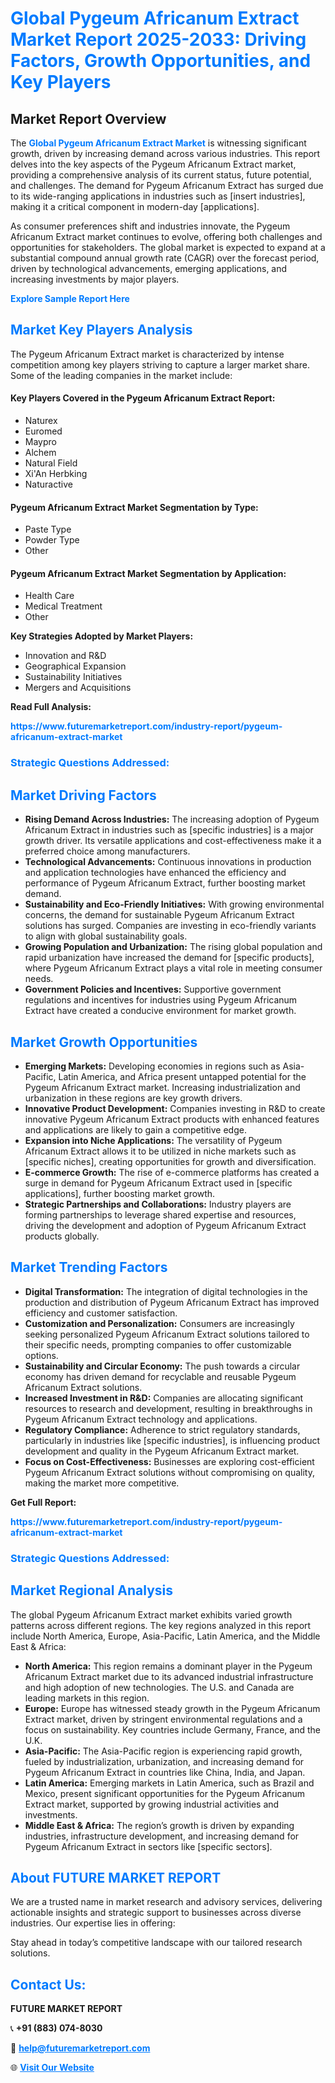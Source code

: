 <h1 style="color: #007BFF;">Global Pygeum Africanum Extract Market Report 2025-2033: Driving Factors, Growth Opportunities, and Key Players</h1>

<section id="overview">
<h2>Market Report Overview</h2>
<p>The <a href="https://www.futuremarketreport.com/industry-report/pygeum-africanum-extract-market" style="color: #007BFF; text-decoration: none;"><strong>Global Pygeum Africanum Extract Market</strong></a> is witnessing significant growth, driven by increasing demand across various industries. This report delves into the key aspects of the Pygeum Africanum Extract market, providing a comprehensive analysis of its current status, future potential, and challenges. The demand for Pygeum Africanum Extract has surged due to its wide-ranging applications in industries such as [insert industries], making it a critical component in modern-day [applications].</p>
<p>As consumer preferences shift and industries innovate, the Pygeum Africanum Extract market continues to evolve, offering both challenges and opportunities for stakeholders. The global market is expected to expand at a substantial compound annual growth rate (CAGR) over the forecast period, driven by technological advancements, emerging applications, and increasing investments by major players.</p>
</section>

<section id="overview">
<p><a href="https://www.futuremarketreport.com/request-sample/reportId=83428" style="color: #007BFF; text-decoration: none;"><strong>Explore Sample Report Here</strong></a></p>
</section>

<section id="key-players">
<h2 style="color: #007BFF;">Market Key Players Analysis</h2>
<p>The Pygeum Africanum Extract market is characterized by intense competition among key players striving to capture a larger market share. Some of the leading companies in the market include:</p>
<h4>Key Players Covered in the Pygeum Africanum Extract Report:</h4>
<ul><li>Naturex</li><li>Euromed</li><li>Maypro</li><li>Alchem</li><li>Natural Field</li><li>Xi&#039;An Herbking</li><li>Naturactive</li></ul>
<h4>Pygeum Africanum Extract Market Segmentation by Type:</h4>
<ul><li>Paste Type</li><li>Powder Type</li><li>Other</li></ul>

<h4>Pygeum Africanum Extract Market Segmentation by Application:</h4>
<ul><li>Health Care</li><li>Medical Treatment</li><li>Other</li></ul>
<p><strong>Key Strategies Adopted by Market Players:</strong></p>
<ul>
<li>Innovation and R&D</li>
<li>Geographical Expansion</li>
<li>Sustainability Initiatives</li>
<li>Mergers and Acquisitions</li>
</ul>
</section>

<section>
<p><strong>Read Full Analysis: </strong></p><a href="https://www.futuremarketreport.com/industry-report/pygeum-africanum-extract-market" style="color: #007BFF; text-decoration: none;"><strong>https://www.futuremarketreport.com/industry-report/pygeum-africanum-extract-market</strong></a>
<h3 style="color: #007BFF;">Strategic Questions Addressed:</h3>
</section>

<section id="driving-factors">
<h2 style="color: #007BFF;">Market Driving Factors</h2>
<ul>
<li><strong>Rising Demand Across Industries:</strong> The increasing adoption of Pygeum Africanum Extract in industries such as [specific industries] is a major growth driver. Its versatile applications and cost-effectiveness make it a preferred choice among manufacturers.</li>
<li><strong>Technological Advancements:</strong> Continuous innovations in production and application technologies have enhanced the efficiency and performance of Pygeum Africanum Extract, further boosting market demand.</li>
<li><strong>Sustainability and Eco-Friendly Initiatives:</strong> With growing environmental concerns, the demand for sustainable Pygeum Africanum Extract solutions has surged. Companies are investing in eco-friendly variants to align with global sustainability goals.</li>
<li><strong>Growing Population and Urbanization:</strong> The rising global population and rapid urbanization have increased the demand for [specific products], where Pygeum Africanum Extract plays a vital role in meeting consumer needs.</li>
<li><strong>Government Policies and Incentives:</strong> Supportive government regulations and incentives for industries using Pygeum Africanum Extract have created a conducive environment for market growth.</li>
</ul>
</section>

<section id="growth-opportunities">
<h2 style="color: #007BFF;">Market Growth Opportunities</h2>
<ul>
<li><strong>Emerging Markets:</strong> Developing economies in regions such as Asia-Pacific, Latin America, and Africa present untapped potential for the Pygeum Africanum Extract market. Increasing industrialization and urbanization in these regions are key growth drivers.</li>
<li><strong>Innovative Product Development:</strong> Companies investing in R&D to create innovative Pygeum Africanum Extract products with enhanced features and applications are likely to gain a competitive edge.</li>
<li><strong>Expansion into Niche Applications:</strong> The versatility of Pygeum Africanum Extract allows it to be utilized in niche markets such as [specific niches], creating opportunities for growth and diversification.</li>
<li><strong>E-commerce Growth:</strong> The rise of e-commerce platforms has created a surge in demand for Pygeum Africanum Extract used in [specific applications], further boosting market growth.</li>
<li><strong>Strategic Partnerships and Collaborations:</strong> Industry players are forming partnerships to leverage shared expertise and resources, driving the development and adoption of Pygeum Africanum Extract products globally.</li>
</ul>
</section>

<section id="trending-factors">
<h2 style="color: #007BFF;">Market Trending Factors</h2>
<ul>
<li><strong>Digital Transformation:</strong> The integration of digital technologies in the production and distribution of Pygeum Africanum Extract has improved efficiency and customer satisfaction.</li>
<li><strong>Customization and Personalization:</strong> Consumers are increasingly seeking personalized Pygeum Africanum Extract solutions tailored to their specific needs, prompting companies to offer customizable options.</li>
<li><strong>Sustainability and Circular Economy:</strong> The push towards a circular economy has driven demand for recyclable and reusable Pygeum Africanum Extract solutions.</li>
<li><strong>Increased Investment in R&D:</strong> Companies are allocating significant resources to research and development, resulting in breakthroughs in Pygeum Africanum Extract technology and applications.</li>
<li><strong>Regulatory Compliance:</strong> Adherence to strict regulatory standards, particularly in industries like [specific industries], is influencing product development and quality in the Pygeum Africanum Extract market.</li>
<li><strong>Focus on Cost-Effectiveness:</strong> Businesses are exploring cost-efficient Pygeum Africanum Extract solutions without compromising on quality, making the market more competitive.</li>
</ul>
</section>

<section>
<p><strong>Get Full Report: </strong></p><a href="https://www.futuremarketreport.com/industry-report/pygeum-africanum-extract-market" style="color: #007BFF; text-decoration: none;"><strong>https://www.futuremarketreport.com/industry-report/pygeum-africanum-extract-market</strong></a>
<h3 style="color: #007BFF;">Strategic Questions Addressed:</h3>
</section>


<section id="regional-analysis">
<h2 style="color: #007BFF;">Market Regional Analysis</h2>
<p>The global Pygeum Africanum Extract market exhibits varied growth patterns across different regions. The key regions analyzed in this report include North America, Europe, Asia-Pacific, Latin America, and the Middle East & Africa:</p>
<ul>
<li><strong>North America:</strong> This region remains a dominant player in the Pygeum Africanum Extract market due to its advanced industrial infrastructure and high adoption of new technologies. The U.S. and Canada are leading markets in this region.</li>
<li><strong>Europe:</strong> Europe has witnessed steady growth in the Pygeum Africanum Extract market, driven by stringent environmental regulations and a focus on sustainability. Key countries include Germany, France, and the U.K.</li>
<li><strong>Asia-Pacific:</strong> The Asia-Pacific region is experiencing rapid growth, fueled by industrialization, urbanization, and increasing demand for Pygeum Africanum Extract in countries like China, India, and Japan.</li>
<li><strong>Latin America:</strong> Emerging markets in Latin America, such as Brazil and Mexico, present significant opportunities for the Pygeum Africanum Extract market, supported by growing industrial activities and investments.</li>
<li><strong>Middle East & Africa:</strong> The region’s growth is driven by expanding industries, infrastructure development, and increasing demand for Pygeum Africanum Extract in sectors like [specific sectors].</li>
</ul>
</section>

<footer>
<h2 style="color: #007BFF;">About FUTURE MARKET REPORT</h2>
<p>We are a trusted name in market research and advisory services, delivering actionable insights and strategic support to businesses across diverse industries. Our expertise lies in offering:</p>

<p>Stay ahead in today’s competitive landscape with our tailored research solutions.</p>

<h2 style="color: #007BFF;">Contact Us:</h2>
<p><strong>FUTURE MARKET REPORT</strong></p>
<p>📞 <strong>+91 (883) 074-8030</strong></p>
<p>📧 <strong><a href="mailto:help@futuremarketreport.com" style="color: #007BFF;">help@futuremarketreport.com</a></strong></p>
<p>🌐 <strong><a href="https://www.futuremarketreport.com/" style="color: #007BFF;">Visit Our Website</a></strong></p>
</footer>